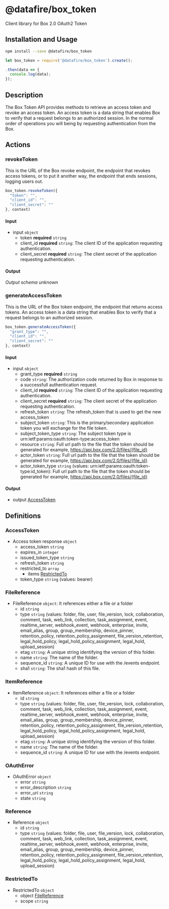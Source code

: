 # @datafire/box_token

Client library for Box 2.0 OAuth2 Token

## Installation and Usage
```bash
npm install --save @datafire/box_token
```
```js
let box_token = require('@datafire/box_token').create();

.then(data => {
  console.log(data);
});
```

## Description

The Box Token API provides methods to retrieve an access token and revoke an access token. An access token is a data string that enables Box to verify that a request belongs to an authorized session. In the normal order of operations you will being by requesting authentication from the Box.

## Actions

### revokeToken
This is the URL of the Box revoke endpoint, the endpoint that revokes access tokens, or to put it another way, the endpoint that ends sessions, logging users out.


```js
box_token.revokeToken({
  "token": "",
  "client_id": "",
  "client_secret": ""
}, context)
```

#### Input
* input `object`
  * token **required** `string`
  * client_id **required** `string`: The client ID of the application requesting authentication.
  * client_secret **required** `string`: The client secret of the application requesting authentication.

#### Output
*Output schema unknown*

### generateAccessToken
This is the URL of the Box token endpoint, the endpoint that returns access tokens. An access token is a data string that enables Box to verify that a request belongs to an authorized session.


```js
box_token.generateAccessToken({
  "grant_type": "",
  "client_id": "",
  "client_secret": ""
}, context)
```

#### Input
* input `object`
  * grant_type **required** `string`
  * code `string`: The authorization code returned by Box in response to a successfull authentication request.
  * client_id **required** `string`: The client ID of the application requesting authentication.
  * client_secret **required** `string`: The client secret of the application requesting authentication.
  * refresh_token `string`: The refresh_token that is used to get the new access_token
  * subject_token `string`: This is the primary/secondary application token you will exchange for the file token.
  * subject_token_type `string`: The subject token type is urn:ietf:params:oauth:token-type:access_token
  * resource `string`: Full url path to the file that the token should be generated for example, https://api.box.com/2.0/files/{file_id}
  * actor_token `string`: Full url path to the file that the token should be generated for example, https://api.box.com/2.0/files/{file_id}
  * actor_token_type `string` (values: urn:ietf:params:oauth:token-type:id_token): Full url path to the file that the token should be generated for example, https://api.box.com/2.0/files/{file_id}

#### Output
* output [AccessToken](#accesstoken)



## Definitions

### AccessToken
* Access token response `object`
  * access_token `string`
  * expires_in `integer`
  * issued_token_type `string`
  * refresh_token `string`
  * restricted_to `array`
    * items [RestrictedTo](#restrictedto)
  * token_type `string` (values: bearer)

### FileReference
* FileReference `object`: It references either a file or a folder
  * id `string`
  * type `string` (values: folder, file, user, file_version, lock, collaboration, comment, task, web_link, collection, task_assignment, event, realtime_server, webhook_event, webhook, enterprise, invite, email_alias, group, group_membership, device_pinner, retention_policy, retention_policy_assignment, file_version_retention, legal_hold_policy, legal_hold_policy_assignment, legal_hold, upload_session)
  * etag `string`: A unique string identifying the version of this folder.
  * name `string`: The name of the folder.
  * sequence_id `string`: A unique ID for use with the /events endpoint.
  * sha1 `string`: The sha1 hash of this file.

### ItemReference
* ItemReference `object`: It references either a file or a folder
  * id `string`
  * type `string` (values: folder, file, user, file_version, lock, collaboration, comment, task, web_link, collection, task_assignment, event, realtime_server, webhook_event, webhook, enterprise, invite, email_alias, group, group_membership, device_pinner, retention_policy, retention_policy_assignment, file_version_retention, legal_hold_policy, legal_hold_policy_assignment, legal_hold, upload_session)
  * etag `string`: A unique string identifying the version of this folder.
  * name `string`: The name of the folder.
  * sequence_id `string`: A unique ID for use with the /events endpoint.

### OAuthError
* OAuthError `object`
  * error `string`
  * error_description `string`
  * error_uri `string`
  * state `string`

### Reference
* Reference `object`
  * id `string`
  * type `string` (values: folder, file, user, file_version, lock, collaboration, comment, task, web_link, collection, task_assignment, event, realtime_server, webhook_event, webhook, enterprise, invite, email_alias, group, group_membership, device_pinner, retention_policy, retention_policy_assignment, file_version_retention, legal_hold_policy, legal_hold_policy_assignment, legal_hold, upload_session)

### RestrictedTo
* RestrictedTo `object`
  * object [FileReference](#filereference)
  * scope `string`


